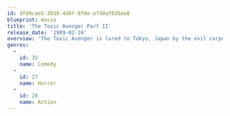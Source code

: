 ```yaml
---
id: dfd9cae5-3039-4d0f-8f0e-ef48af026ee8
blueprint: movie
title: 'The Toxic Avenger Part II'
release_date: '1989-02-24'
overview: 'The Toxic Avenger is lured to Tokyo, Japan by the evil corporation Apocalypse Inc. So while the Toxic Avenger is fighting crime in Tokyo, Apocalypse Inc. spread evil in Tromaville.'
genres:
  -
    id: 35
    name: Comedy
  -
    id: 27
    name: Horror
  -
    id: 28
    name: Action
---
```

